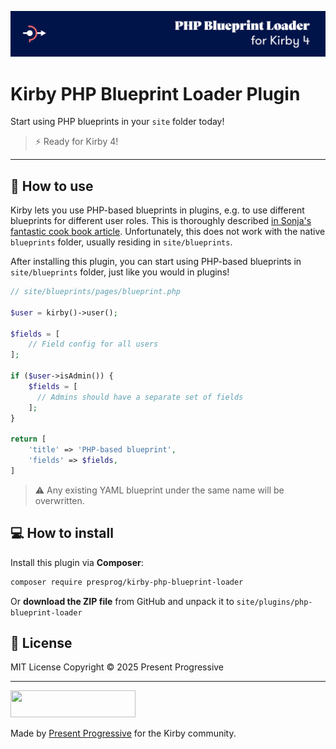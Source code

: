 ![Kirby PHP Blueprint Loader Plugin](/.github/banner.png)

# Kirby PHP Blueprint Loader Plugin

Start using PHP blueprints in your `site` folder today!

> ⚡ Ready for Kirby 4!

----

## 🚀 How to use

Kirby lets you use PHP-based blueprints in plugins, e.g. to use different blueprints for different user roles. This is thoroughly described [in Sonja's fantastic cook book article](https://getkirby.com/docs/cookbook/development-deployment/programmable-blueprints). Unfortunately, this does not work with the native `blueprints` folder, usually residing in `site/blueprints`.

After installing this plugin, you can start using PHP-based blueprints in `site/blueprints` folder, just like you would in plugins!

```php
// site/blueprints/pages/blueprint.php

$user = kirby()->user();

$fields = [
    // Field config for all users
];

if ($user->isAdmin()) {
    $fields = [
      // Admins should have a separate set of fields
    ];
}

return [
    'title' => 'PHP-based blueprint',
    'fields' => $fields,
]
```

> ⚠️ Any existing YAML blueprint under the same name will be overwritten.

[//]: # (## ⚙️ Config)

## 💻 How to install

Install this plugin via **Composer**:

```bash
composer require presprog/kirby-php-blueprint-loader
```

Or **download the ZIP file** from GitHub and unpack it to `site/plugins/php-blueprint-loader`

## 📄 License

MIT License Copyright © 2025 Present Progressive

----

<img src="./github/logo.svg?raw=true" width="200" height="43">

Made by [Present Progressive](https://www.presentprogressive.de) for the Kirby community.
